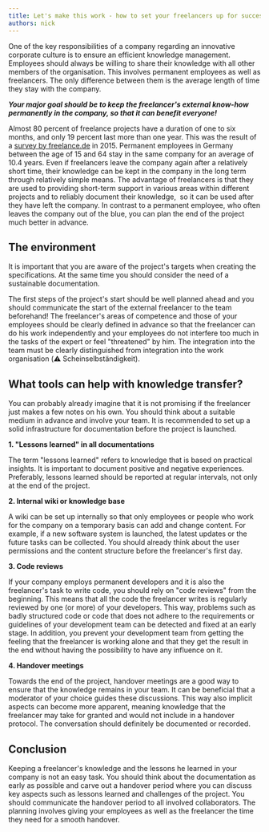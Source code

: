```yaml
---
title: Let's make this work - how to set your freelancers up for success!
authors: nick
---
```


One of the key responsibilities of a company regarding an innovative corporate culture is to ensure an efficient knowledge management. Employees should always be willing to share their knowledge with all other members of the organisation. This involves permanent employees as well as freelancers. The only difference between them is the average length of time they stay with the company.

**_Your major goal should be to keep the freelancer's external know-how permanently in the company, so that it can benefit everyone!_**

Almost 80 percent of freelance projects have a duration of one to six months, and only 19 percent last more than one year. This was the result of a [survey by freelance.de](https://www.freelance.de/blog/durchschnittliche-projektdauer/) in 2015. Permanent employees in Germany between the age of 15 and 64 stay in the same company for an average of 10.4 years. Even if freelancers leave the company again after a relatively short time, their knowledge can be kept in the company in the long term through relatively simple means. The advantage of freelancers is that they are used to providing short-term support in various areas within different projects and to reliably document their knowledge, &nbsp;so it can be used after they have left the company. In contrast to a permanent employee, who often leaves the company out of the blue, you can plan the end of the project much better in advance.

## The environment

It is important that you are aware of the project's targets when creating the specifications. At the same time you should consider the need of a sustainable documentation.

The first steps of the project's start should be well planned ahead and you should communicate the start of the external freelancer to the team beforehand! The freelancer's areas of competence and those of your employees should be clearly defined in advance so that the freelancer can do his work independently and your employees do not interfere too much in the tasks of the expert or feel "threatened" by him. The integration into the team must be clearly distinguished from integration into the work organisation (⚠️ Scheinselbständigkeit).

## What tools can help with knowledge transfer?

You can probably already imagine that it is not promising if the freelancer just makes a few notes on his own. You should think about a suitable medium in advance and involve your team. It is recommended to set up a solid infrastructure for documentation before the project is launched.

**1. "Lessons learned" in all documentations &nbsp; &nbsp; &nbsp; &nbsp; &nbsp; &nbsp; &nbsp;**

The term "lessons learned" refers to knowledge that is based on practical insights. It is important to document positive and negative experiences. Preferably, lessons learned should be reported at regular intervals, not only at the end of the project.

**2. Internal wiki or knowledge base**

A wiki can be set up internally so that only employees or people who work for the company on a temporary basis can add and change content. For example, if a new software system is launched, the latest updates or the future tasks can be collected. You should already think about the user permissions and the content structure before the freelancer's first day.

**3. Code reviews**

If your company employs permanent developers and it is also the freelancer's task to write code, you should rely on "code reviews" from the beginning. This means that all the code the freelancer writes is regularly reviewed by one (or more) of your developers. This way, problems such as badly structured code or code that does not adhere to the requirements or guidelines of your development team can be detected and fixed at an early stage. In addition, you prevent your development team from getting the feeling that the freelancer is working alone and that they get the result in the end without having the possibility to have any influence on it.

**4. Handover meetings**

Towards the end of the project, handover meetings are a good way to ensure that the knowledge remains in your team. It can be beneficial that a moderator of your choice guides these discussions. This way also implicit aspects can become more apparent, meaning knowledge that the freelancer may take for granted and would not include in a handover protocol. The conversation should definitely be documented or recorded.

## Conclusion

Keeping a freelancer's knowledge and the lessons he learned in your company is not an easy task. You should think about the documentation as early as possible and carve out a handover period where you can discuss key aspects such as lessons learned and challenges of the project. You should communicate the handover period to all involved collaborators. The planning involves giving your employees as well as the freelancer the time they need for a smooth handover.
